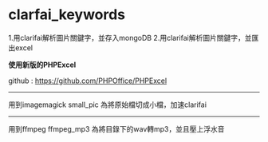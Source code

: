 # clarfai_keywords

1.用clarifai解析圖片關鍵字，並存入mongoDB
2.用clarifai解析圖片關鍵字，並匯出excel


****使用新版的PHPExcel****

github : https://github.com/PHPOffice/PHPExcel

<hr>

用到imagemagick
small_pic 為將原始檔切成小檔，加速clarifai

<hr>

用到ffmpeg
ffmpeg_mp3 為將目錄下的wav轉mp3，並且壓上浮水音
